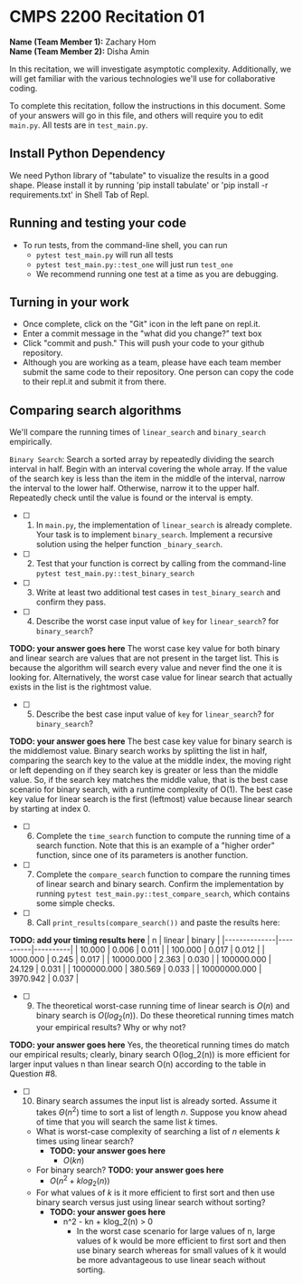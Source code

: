 # CMPS 2200  Recitation 01

**Name (Team Member 1):** Zachary Hom  
**Name (Team Member 2):** Disha Amin

In this recitation, we will investigate asymptotic complexity. Additionally, we will get familiar with the various technologies we'll use for collaborative coding.

To complete this recitation, follow the instructions in this document. Some of your answers will go in this file, and others will require you to edit `main.py`. All tests are in `test_main.py`.

## Install Python Dependency

We need Python library of "tabulate" to visualize the results in a good shape. Please install it by running 'pip install tabulate' or 'pip install -r requirements.txt' in Shell Tab of Repl.  

## Running and testing your code

- To run tests, from the command-line shell, you can run
  + `pytest test_main.py` will run all tests
  + `pytest test_main.py::test_one` will just run `test_one`
  + We recommend running one test at a time as you are debugging.

## Turning in your work

- Once complete, click on the "Git" icon in the left pane on repl.it.
- Enter a commit message in the "what did you change?" text box
- Click "commit and push." This will push your code to your github repository.
- Although you are working as a team, please have each team member submit the same code to their repository. One person can copy the code to their repl.it and submit it from there.

## Comparing search algorithms

We'll compare the running times of `linear_search` and `binary_search` empirically.

`Binary Search`: Search a sorted array by repeatedly dividing the search interval in half. Begin with an interval covering the whole array. If the value of the search key is less than the item in the middle of the interval, narrow the interval to the lower half. Otherwise, narrow it to the upper half. Repeatedly check until the value is found or the interval is empty.

- [ ] 1. In `main.py`, the implementation of `linear_search` is already complete. Your task is to implement `binary_search`. Implement a recursive solution using the helper function `_binary_search`. 

- [ ] 2. Test that your function is correct by calling from the command-line `pytest test_main.py::test_binary_search`

- [ ] 3. Write at least two additional test cases in `test_binary_search` and confirm they pass.

- [ ] 4. Describe the worst case input value of `key` for `linear_search`? for `binary_search`? 

**TODO: your answer goes here**
The worst case key value for both binary and linear search are values that are not present in the target list. This is because the algorithm will search every value and never find the one it is looking for. Alternatively, the worst case value for linear search that actually exists in the list is the rightmost value.

- [ ] 5. Describe the best case input value of `key` for `linear_search`? for `binary_search`?

**TODO: your answer goes here**
The best case key value for binary search is the middlemost value. Binary search works by splitting the list in half, comparing the search key to the value at the middle index, the moving right or left depending on if they search key is greater or less than the middle value. So, if the search key matches the middle value, that is the best case scenario for binary search, with a runtime complexity of O(1). The best case key value for linear search is the first (leftmost) value because linear search by starting at index 0. 

- [ ] 6. Complete the `time_search` function to compute the running time of a search function. Note that this is an example of a "higher order" function, since one of its parameters is another function.

- [ ] 7. Complete the `compare_search` function to compare the running times of linear search and binary search. Confirm the implementation by running `pytest test_main.py::test_compare_search`, which contains some simple checks.

- [ ] 8. Call `print_results(compare_search())` and paste the results here:

**TODO: add your timing results here**
|            n |   linear |   binary |
|--------------|----------|----------|
|       10.000 |    0.006 |    0.011 |
|      100.000 |    0.017 |    0.012 |
|     1000.000 |    0.245 |    0.017 |
|    10000.000 |    2.363 |    0.030 |
|   100000.000 |   24.129 |    0.031 |
|  1000000.000 |  380.569 |    0.033 |
| 10000000.000 | 3970.942 |    0.037 |


- [ ] 9. The theoretical worst-case running time of linear search is $O(n)$ and binary search is $O(log_2(n))$. Do these theoretical running times match your empirical results? Why or why not?

**TODO: your answer goes here**
Yes, the theoretical running times do match our empirical results; clearly, binary search O(log_2(n)) is more efficient for larger input values n than linear search O(n) according to the table in Question #8. 


- [ ] 10. Binary search assumes the input list is already sorted. Assume it takes $\Theta(n^2)$ time to sort a list of length $n$. Suppose you know ahead of time that you will search the same list $k$ times. 
  + What is worst-case complexity of searching a list of $n$ elements $k$ times using linear search?
      + **TODO: your answer goes here**
          + $O(kn)$
  + For binary search? **TODO: your answer goes here**
      + $O(n^2 + klog_2(n))$
  + For what values of $k$ is it more efficient to first sort and then use binary search versus just using linear search without sorting?
      + **TODO: your answer goes here**
          + n^2 - kn + klog_2(n) > 0
              + In the worst case scenario for large values of n, large values of k would be more efficient to first sort and then use binary search whereas for small values of k it would be more advantageous to use linear seach without sorting. 
